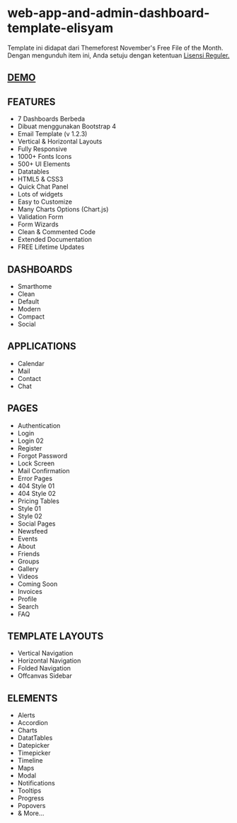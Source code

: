 # web-app-and-admin-dashboard-template-elisyam

Template ini didapat dari Themeforest November's Free File of the Month.
Dengan mengunduh item ini, Anda setuju dengan ketentuan [Lisensi Reguler.](https://themeforest.net/licenses/standard)

[DEMO](https://haifahrul.github.io/web-app-and-admin-dashboard-template-elisyam/index.html)
--

## FEATURES
- 7 Dashboards Berbeda
- Dibuat menggunakan Bootstrap 4
- Email Template (v 1.2.3)
- Vertical & Horizontal Layouts
- Fully Responsive
- 1000+ Fonts Icons
- 500+ UI Elements
- Datatables
- HTML5 & CSS3
- Quick Chat Panel
- Lots of widgets
- Easy to Customize
- Many Charts Options (Chart.js)
- Validation Form
- Form Wizards
- Clean & Commented Code
- Extended Documentation
- FREE Lifetime Updates

## DASHBOARDS
- Smarthome
- Clean
- Default
- Modern
- Compact
- Social

## APPLICATIONS
- Calendar
- Mail
- Contact
- Chat

## PAGES
- Authentication
- Login 
- Login 02
- Register
- Forgot Password
- Lock Screen
- Mail Confirmation
- Error Pages
- 404 Style 01
- 404 Style 02
- Pricing Tables
- Style 01
- Style 02
- Social Pages
- Newsfeed
- Events
- About
- Friends
- Groups
- Gallery
- Videos
- Coming Soon
- Invoices
- Profile
- Search
- FAQ

## TEMPLATE LAYOUTS
- Vertical Navigation
- Horizontal Navigation
- Folded Navigation
- Offcanvas Sidebar

## ELEMENTS
- Alerts
- Accordion
- Charts
- DatatTables
- Datepicker
- Timepicker
- Timeline
- Maps
- Modal
- Notifications
- Tooltips
- Progress
- Popovers
- & More…
